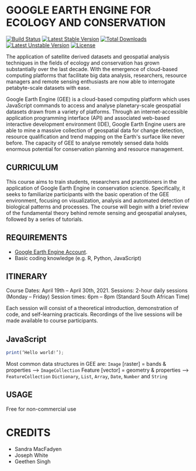 GOOGLE EARTH ENGINE FOR ECOLOGY AND CONSERVATION 
===================================================

[![Build Status](https://travis-ci.org/buonzz/laravel-4-freegeoip.svg?branch=master)](https://travis-ci.org/buonzz/laravel-4-freegeoip)
[![Latest Stable Version](https://poser.pugx.org/buonzz/laravel-4-freegeoip/v/stable.svg)](https://packagist.org/packages/buonzz/laravel-4-freegeoip) [![Total Downloads](https://poser.pugx.org/buonzz/laravel-4-freegeoip/downloads.svg)](https://packagist.org/packages/buonzz/laravel-4-freegeoip)
[![Latest Unstable Version](https://poser.pugx.org/buonzz/laravel-4-freegeoip/v/unstable.svg)](https://packagist.org/packages/buonzz/laravel-4-freegeoip) [![License](https://poser.pugx.org/buonzz/laravel-4-freegeoip/license.svg)](https://packagist.org/packages/buonzz/laravel-4-freegeoip)

The application of satellite derived datasets and geospatial analysis techniques in the fields of ecology and conservation has grown substantially over the last decade. With the emergence of cloud-based computing platforms that facilitate big data analysis, researchers, resource managers and remote sensing enthusiasts are now able to interrogate petabyte-scale datasets with ease.

Google Earth Engine (GEE) is a cloud-based computing platform which uses JavaScript commands to access and analyse planetary-scale geospatial datasets drawn from a variety of platforms. Through an internet-accessible application programming interface (API) and associated web-based interactive development environment (IDE), Google Earth Engine users are able to mine a massive collection of geospatial data for change detection, resource qualification and trend mapping on the Earth's surface like never before. The capacity of GEE to analyse remotely sensed data holds enormous potential for conservation planning and resource management. 

## CURRICULUM
This course aims to train students, researchers and practitioners in the application of Google Earth Engine in conservation science. Specifically, it seeks to familiarize participants with the basic operation of the GEE environment, focusing on visualization, analysis and automated detection of biological patterns and processes. The course will begin with a brief review of the fundamental theory behind remote sensing and geospatial analyses, followed by a series of tutorials.

## REQUIREMENTS
* [Google Earth Engine Account](https://earthengine.google.com/).
* Basic coding knowledge (e.g. R, Python, JavaScript)

## ITINERARY
Course Dates: April 19th – April 30th, 2021. 
Sessions: 2-hour daily sessions (Monday – Friday)
Session times: 6pm – 8pm (Standard South African Time)

Each session will consist of a theoretical introduction, demonstration of code, and self-learning practicals. Recordings of the live sessions will be made available to course participants. 

## JavaScript
```js
print(‘Hello world!’);
```
Most common data structures in GEE are:
```Image``` [raster] = bands & properties --> ```ImageCollection```
Feature [vector] = geometry & properties --> ```FeatureCollection```
```Dictionary```, ```List```, ```Array```, ```Date```, ```Number``` and ```String```

## USAGE
Free for non-commercial use


CREDITS
=======
* Sandra MacFadyen
* Joseph White
* Geethen Singh
